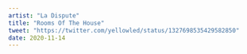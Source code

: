 ```yaml
---
artist: "La Dispute"
title: "Rooms Of The House"
tweet: "https://twitter.com/yellowled/status/1327698535429582850"
date: 2020-11-14
---
```

